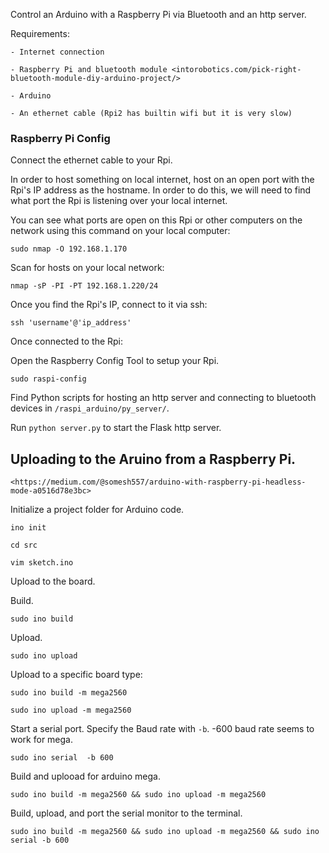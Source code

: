 Control an Arduino with a Raspberry Pi via Bluetooth and an http server.

Requirements:

	- Internet connection

	- Raspberry Pi and bluetooth module <intorobotics.com/pick-right-bluetooth-module-diy-arduino-project/>

	- Arduino

	- An ethernet cable (Rpi2 has builtin wifi but it is very slow)

### Raspberry Pi Config
Connect the ethernet cable to your Rpi.

In order to host something on local internet, host on an open port with the Rpi's IP address as the hostname.
In order to do this, we will need to find what port the Rpi is listening over your local internet.

You can see what ports are open on this Rpi or other computers on the network using this command on your local computer:

`sudo nmap -O 192.168.1.170`

Scan for hosts on your local network:

`nmap -sP -PI -PT 192.168.1.220/24`

Once you find the Rpi's IP, connect to it via ssh:

`ssh 'username'@'ip_address'`

Once connected to the Rpi:

Open the Raspberry Config Tool to setup your Rpi.

`sudo raspi-config`

Find Python scripts for hosting an http server and connecting to bluetooth devices in `/raspi_arduino/py_server/`.

Run `python server.py` to start the Flask http server.


## Uploading to the Aruino from a Raspberry Pi.
	<https://medium.com/@somesh557/arduino-with-raspberry-pi-headless-mode-a0516d78e3bc>

Initialize a project folder for Arduino code.

`ino init`

`cd src`

`vim sketch.ino`

Upload to the board.

Build.

`sudo ino build`

Upload.

`sudo ino upload`

Upload to a specific board type:

`sudo ino build -m mega2560`

`sudo ino upload -m mega2560`

Start a serial port.
Specify the Baud rate with `-b`. -600 baud rate seems to work for mega.

`sudo ino serial  -b 600`

Build and uplooad for arduino mega.

`sudo ino build -m mega2560 && sudo ino upload -m mega2560`

Build, upload, and port the serial monitor to the terminal.

`sudo ino build -m mega2560 && sudo ino upload -m mega2560 && sudo ino serial -b 600`
